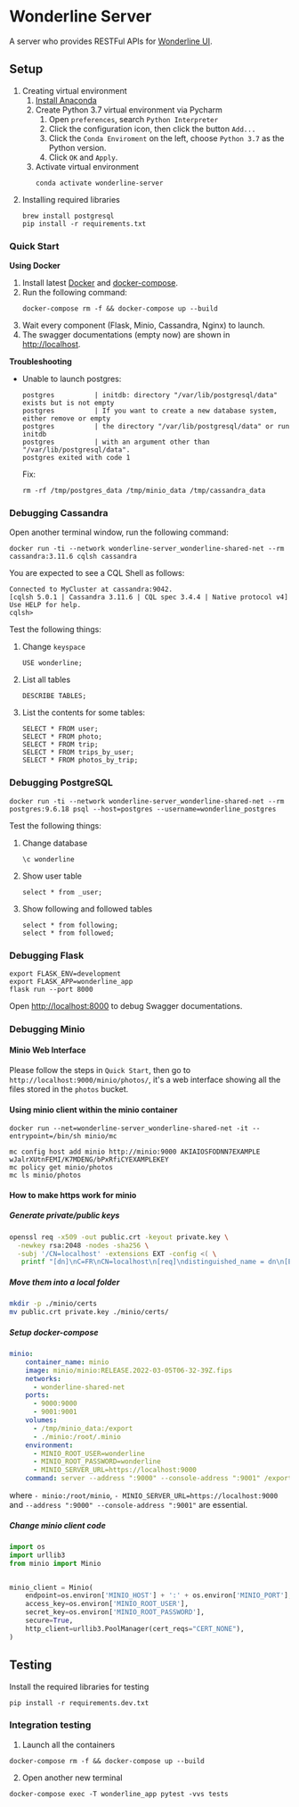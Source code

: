 # Wonderline Server
A server who provides RESTFul APIs for [Wonderline UI](https://github.com/yyyyyan/wonderline-ui).
## Setup
 1. Creating virtual environment
    1. [Install Anaconda](https://docs.anaconda.com/anaconda/install/)
    2. Create Python 3.7 virtual environment via Pycharm
        1. Open `preferences`, search `Python Interpreter`
        2. Click the configuration icon, then click the button `Add...`
        3. Click the `Conda Enviroment` on the left, choose `Python 3.7` as the Python version.
        4. Click `OK` and `Apply`.
    3. Activate virtual environment
        ```shell script
        conda activate wonderline-server
        ```
 2. Installing required libraries
    ```shell script
    brew install postgresql
    pip install -r requirements.txt
    ```
### Quick Start
**Using Docker**
 1. Install latest [Docker](https://docs.docker.com/get-docker/) and [docker-compose](https://docs.docker.com/compose/install/).
 2. Run the following command:
    ```shell script
    docker-compose rm -f && docker-compose up --build
    ```
 3. Wait every component (Flask, Minio, Cassandra, Nginx) to launch.
 6. The swagger documentations (empty now) are shown in [http://localhost](http://localhost).

**Troubleshooting**
 - Unable to launch postgres:
   ```shell script
   postgres          | initdb: directory "/var/lib/postgresql/data" exists but is not empty
   postgres          | If you want to create a new database system, either remove or empty
   postgres          | the directory "/var/lib/postgresql/data" or run initdb
   postgres          | with an argument other than "/var/lib/postgresql/data".
   postgres exited with code 1
   ```
   Fix:
   ```commandline
   rm -rf /tmp/postgres_data /tmp/minio_data /tmp/cassandra_data
   ```


### Debugging Cassandra
Open another terminal window, run the following command:
```shell script
docker run -ti --network wonderline-server_wonderline-shared-net --rm cassandra:3.11.6 cqlsh cassandra
```
You are expected to see a CQL Shell as follows:
```shell script
Connected to MyCluster at cassandra:9042.
[cqlsh 5.0.1 | Cassandra 3.11.6 | CQL spec 3.4.4 | Native protocol v4]
Use HELP for help.
cqlsh>
```

Test the following things:
 1. Change `keyspace`
    ```shell script
    USE wonderline;
    ```
 2. List all tables
    ```shell script
    DESCRIBE TABLES;
    ```
 3. List the contents for some tables:
    ```shell script
    SELECT * FROM user;
    SELECT * FROM photo;
    SELECT * FROM trip;
    SELECT * FROM trips_by_user;
    SELECT * FROM photos_by_trip;
    ```
### Debugging PostgreSQL
```shell script
docker run -ti --network wonderline-server_wonderline-shared-net --rm postgres:9.6.18 psql --host=postgres --username=wonderline_postgres
```

Test the following things:
 1. Change database
    ```
    \c wonderline
    ```
 2. Show user table
    ```
    select * from _user;
    ```
 3. Show following and followed tables
    ```
    select * from following;
    select * from followed;
    ```
### Debugging Flask
```shell script
export FLASK_ENV=development
export FLASK_APP=wonderline_app
flask run --port 8000
```
Open [http://localhost:8000](http://localhost:8000) to debug Swagger documentations.
### Debugging Minio
#### Minio Web Interface
Please follow the steps in `Quick Start`, then go to `http://localhost:9000/minio/photos/`,
it's a web interface showing all the files stored in the `photos` bucket.

#### Using minio client within the minio container
```shell script
docker run --net=wonderline-server_wonderline-shared-net -it --entrypoint=/bin/sh minio/mc
```
```shell script
mc config host add minio http://minio:9000 AKIAIOSFODNN7EXAMPLE wJalrXUtnFEMI/K7MDENG/bPxRfiCYEXAMPLEKEY
mc policy get minio/photos
mc ls minio/photos
```
#### How to make https work for minio
##### Generate private/public keys
```bash
openssl req -x509 -out public.crt -keyout private.key \
  -newkey rsa:2048 -nodes -sha256 \
  -subj '/CN=localhost' -extensions EXT -config <( \
   printf "[dn]\nC=FR\nCN=localhost\n[req]\ndistinguished_name = dn\n[EXT]\nsubjectAltName=DNS:localhost\nkeyUsage=digitalSignature\nextendedKeyUsage=serverAuth")
```
##### Move them into a local folder
```bash
mkdir -p ./minio/certs
mv public.crt private.key ./minio/certs/
```
##### Setup docker-compose
```yaml
minio:
    container_name: minio
    image: minio/minio:RELEASE.2022-03-05T06-32-39Z.fips
    networks:
      - wonderline-shared-net
    ports:
      - 9000:9000
      - 9001:9001
    volumes:
      - /tmp/minio_data:/export
      - ./minio:/root/.minio
    environment:
      - MINIO_ROOT_USER=wonderline
      - MINIO_ROOT_PASSWORD=wonderline
      - MINIO_SERVER_URL=https://localhost:9000
    command: server --address ":9000" --console-address ":9001" /export
```
where `- minio:/root/minio`, `- MINIO_SERVER_URL=https://localhost:9000` and `--address ":9000" --console-address ":9001"`
are essential.
##### Change minio client code
```python
import os
import urllib3
from minio import Minio


minio_client = Minio(
    endpoint=os.environ['MINIO_HOST'] + ':' + os.environ['MINIO_PORT'],
    access_key=os.environ['MINIO_ROOT_USER'],
    secret_key=os.environ['MINIO_ROOT_PASSWORD'],
    secure=True,
    http_client=urllib3.PoolManager(cert_reqs="CERT_NONE"),
)
```

## Testing
Install the required libraries for testing
```shell script
pip install -r requirements.dev.txt
```
### Integration testing
 1. Launch all the containers
 ```shell script
 docker-compose rm -f && docker-compose up --build
 ```
 2. Open another new terminal
 ```shell script
 docker-compose exec -T wonderline_app pytest -vvs tests
 ```